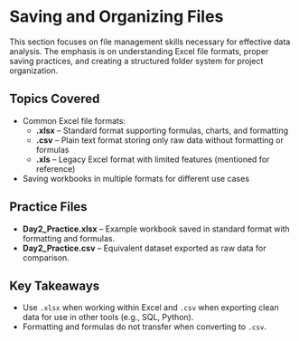# Saving and Organizing Files

This section focuses on file management skills necessary for effective data analysis. The emphasis is on understanding Excel file formats, proper saving practices, and creating a structured folder system for project organization.

## Topics Covered
- Common Excel file formats:
  - **.xlsx** – Standard format supporting formulas, charts, and formatting  
  - **.csv** – Plain text format storing only raw data without formatting or formulas  
  - **.xls** – Legacy Excel format with limited features (mentioned for reference)  
- Saving workbooks in multiple formats for different use cases   

## Practice Files
- **Day2_Practice.xlsx** – Example workbook saved in standard format with formatting and formulas.  
- **Day2_Practice.csv** – Equivalent dataset exported as raw data for comparison.  

## Key Takeaways
- Use `.xlsx` when working within Excel and `.csv` when exporting clean data for use in other tools (e.g., SQL, Python).  
- Formatting and formulas do not transfer when converting to `.csv`. 

